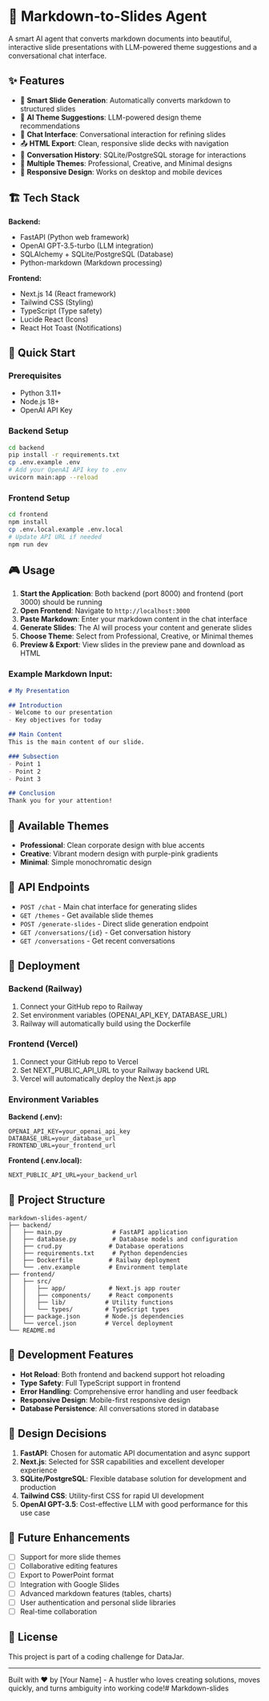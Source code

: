 # 🎯 Markdown-to-Slides Agent

A smart AI agent that converts markdown documents into beautiful, interactive slide presentations with LLM-powered theme suggestions and a conversational chat interface.

## ✨ Features

- 🎯 **Smart Slide Generation**: Automatically converts markdown to structured slides
- 🎨 **AI Theme Suggestions**: LLM-powered design theme recommendations  
- 💬 **Chat Interface**: Conversational interaction for refining slides
- 📤 **HTML Export**: Clean, responsive slide decks with navigation
- 💾 **Conversation History**: SQLite/PostgreSQL storage for interactions
- 🎪 **Multiple Themes**: Professional, Creative, and Minimal designs
- 📱 **Responsive Design**: Works on desktop and mobile devices

## 🏗️ Tech Stack

**Backend:**
- FastAPI (Python web framework)
- OpenAI GPT-3.5-turbo (LLM integration)
- SQLAlchemy + SQLite/PostgreSQL (Database)
- Python-markdown (Markdown processing)

**Frontend:**
- Next.js 14 (React framework)
- Tailwind CSS (Styling)
- TypeScript (Type safety)
- Lucide React (Icons)
- React Hot Toast (Notifications)

## 🚀 Quick Start

### Prerequisites
- Python 3.11+
- Node.js 18+
- OpenAI API Key

### Backend Setup
```bash
cd backend
pip install -r requirements.txt
cp .env.example .env
# Add your OpenAI API key to .env
uvicorn main:app --reload
```

### Frontend Setup
```bash
cd frontend
npm install
cp .env.local.example .env.local
# Update API URL if needed
npm run dev
```

## 🎮 Usage

1. **Start the Application**: Both backend (port 8000) and frontend (port 3000) should be running
2. **Open Frontend**: Navigate to `http://localhost:3000`
3. **Paste Markdown**: Enter your markdown content in the chat interface
4. **Generate Slides**: The AI will process your content and generate slides
5. **Choose Theme**: Select from Professional, Creative, or Minimal themes
6. **Preview & Export**: View slides in the preview pane and download as HTML

### Example Markdown Input:
```markdown
# My Presentation

## Introduction
- Welcome to our presentation
- Key objectives for today

## Main Content
This is the main content of our slide.

### Subsection
- Point 1
- Point 2
- Point 3

## Conclusion
Thank you for your attention!
```

## 🎨 Available Themes

- **Professional**: Clean corporate design with blue accents
- **Creative**: Vibrant modern design with purple-pink gradients  
- **Minimal**: Simple monochromatic design

## 🔧 API Endpoints

- `POST /chat` - Main chat interface for generating slides
- `GET /themes` - Get available slide themes
- `POST /generate-slides` - Direct slide generation endpoint
- `GET /conversations/{id}` - Get conversation history
- `GET /conversations` - Get recent conversations

## 🚢 Deployment

### Backend (Railway)
1. Connect your GitHub repo to Railway
2. Set environment variables (OPENAI_API_KEY, DATABASE_URL)
3. Railway will automatically build using the Dockerfile

### Frontend (Vercel)
1. Connect your GitHub repo to Vercel
2. Set NEXT_PUBLIC_API_URL to your Railway backend URL
3. Vercel will automatically deploy the Next.js app

### Environment Variables

**Backend (.env):**
```
OPENAI_API_KEY=your_openai_api_key
DATABASE_URL=your_database_url
FRONTEND_URL=your_frontend_url
```

**Frontend (.env.local):**
```
NEXT_PUBLIC_API_URL=your_backend_url
```

## 📁 Project Structure

```
markdown-slides-agent/
├── backend/
│   ├── main.py              # FastAPI application
│   ├── database.py          # Database models and configuration
│   ├── crud.py             # Database operations
│   ├── requirements.txt     # Python dependencies
│   ├── Dockerfile          # Railway deployment
│   └── .env.example        # Environment template
├── frontend/
│   ├── src/
│   │   ├── app/            # Next.js app router
│   │   ├── components/     # React components
│   │   ├── lib/           # Utility functions
│   │   └── types/         # TypeScript types
│   ├── package.json       # Node.js dependencies
│   └── vercel.json        # Vercel deployment
└── README.md
```

## 🧪 Development Features

- **Hot Reload**: Both frontend and backend support hot reloading
- **Type Safety**: Full TypeScript support in frontend
- **Error Handling**: Comprehensive error handling and user feedback
- **Responsive Design**: Mobile-first responsive design
- **Database Persistence**: All conversations stored in database

## 🎯 Design Decisions

1. **FastAPI**: Chosen for automatic API documentation and async support
2. **Next.js**: Selected for SSR capabilities and excellent developer experience
3. **SQLite/PostgreSQL**: Flexible database solution for development and production
4. **Tailwind CSS**: Utility-first CSS for rapid UI development
5. **OpenAI GPT-3.5**: Cost-effective LLM with good performance for this use case

## 🔮 Future Enhancements

- [ ] Support for more slide themes
- [ ] Collaborative editing features
- [ ] Export to PowerPoint format
- [ ] Integration with Google Slides
- [ ] Advanced markdown features (tables, charts)
- [ ] User authentication and personal slide libraries
- [ ] Real-time collaboration

## 📝 License

This project is part of a coding challenge for DataJar.

---

Built with ❤️ by [Your Name] - A hustler who loves creating solutions, moves quickly, and turns ambiguity into working code!#   M a r k d o w n - s l i d e s  
 
